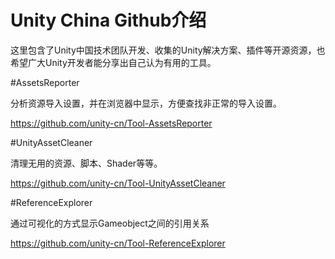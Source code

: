 # Unity China Github介绍

这里包含了Unity中国技术团队开发、收集的Unity解决方案、插件等开源资源，也希望广大Unity开发者能分享出自己认为有用的工具。

#AssetsReporter

分析资源导入设置，并在浏览器中显示，方便查找非正常的导入设置。

https://github.com/unity-cn/Tool-AssetsReporter

#UnityAssetCleaner

清理无用的资源、脚本、Shader等等。

https://github.com/unity-cn/Tool-UnityAssetCleaner

#ReferenceExplorer

通过可视化的方式显示Gameobject之间的引用关系

https://github.com/unity-cn/Tool-ReferenceExplorer
